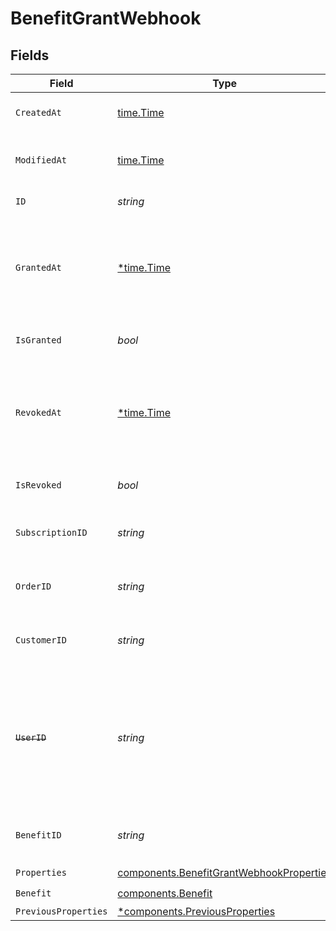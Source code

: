 # BenefitGrantWebhook


## Fields

| Field                                                                                                                   | Type                                                                                                                    | Required                                                                                                                | Description                                                                                                             |
| ----------------------------------------------------------------------------------------------------------------------- | ----------------------------------------------------------------------------------------------------------------------- | ----------------------------------------------------------------------------------------------------------------------- | ----------------------------------------------------------------------------------------------------------------------- |
| `CreatedAt`                                                                                                             | [time.Time](https://pkg.go.dev/time#Time)                                                                               | :heavy_check_mark:                                                                                                      | Creation timestamp of the object.                                                                                       |
| `ModifiedAt`                                                                                                            | [time.Time](https://pkg.go.dev/time#Time)                                                                               | :heavy_check_mark:                                                                                                      | Last modification timestamp of the object.                                                                              |
| `ID`                                                                                                                    | *string*                                                                                                                | :heavy_check_mark:                                                                                                      | The ID of the grant.                                                                                                    |
| `GrantedAt`                                                                                                             | [*time.Time](https://pkg.go.dev/time#Time)                                                                              | :heavy_minus_sign:                                                                                                      | The timestamp when the benefit was granted. If `None`, the benefit is not granted.                                      |
| `IsGranted`                                                                                                             | *bool*                                                                                                                  | :heavy_check_mark:                                                                                                      | Whether the benefit is granted.                                                                                         |
| `RevokedAt`                                                                                                             | [*time.Time](https://pkg.go.dev/time#Time)                                                                              | :heavy_minus_sign:                                                                                                      | The timestamp when the benefit was revoked. If `None`, the benefit is not revoked.                                      |
| `IsRevoked`                                                                                                             | *bool*                                                                                                                  | :heavy_check_mark:                                                                                                      | Whether the benefit is revoked.                                                                                         |
| `SubscriptionID`                                                                                                        | *string*                                                                                                                | :heavy_check_mark:                                                                                                      | The ID of the subscription that granted this benefit.                                                                   |
| `OrderID`                                                                                                               | *string*                                                                                                                | :heavy_check_mark:                                                                                                      | The ID of the order that granted this benefit.                                                                          |
| `CustomerID`                                                                                                            | *string*                                                                                                                | :heavy_check_mark:                                                                                                      | The ID of the customer concerned by this grant.                                                                         |
| ~~`UserID`~~                                                                                                            | *string*                                                                                                                | :heavy_check_mark:                                                                                                      | : warning: ** DEPRECATED **: This will be removed in a future release, please migrate away from it as soon as possible. |
| `BenefitID`                                                                                                             | *string*                                                                                                                | :heavy_check_mark:                                                                                                      | The ID of the benefit concerned by this grant.                                                                          |
| `Properties`                                                                                                            | [components.BenefitGrantWebhookProperties](../../models/components/benefitgrantwebhookproperties.md)                    | :heavy_check_mark:                                                                                                      | N/A                                                                                                                     |
| `Benefit`                                                                                                               | [components.Benefit](../../models/components/benefit.md)                                                                | :heavy_check_mark:                                                                                                      | N/A                                                                                                                     |
| `PreviousProperties`                                                                                                    | [*components.PreviousProperties](../../models/components/previousproperties.md)                                         | :heavy_minus_sign:                                                                                                      | N/A                                                                                                                     |